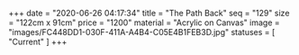 +++
date = "2020-06-26 04:17:34"
title = "The Path Back"
seq = "129"
size = "122cm x 91cm"
price = "1200"
material = "Acrylic on Canvas"
image = "images/FC448DD1-030F-411A-A4B4-C05E4B1FEB3D.jpg"
statuses = [ "Current" ]
+++

